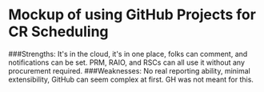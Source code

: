 # Mockup of using GitHub Projects for CR Scheduling
###Strengths: It's in the cloud, it's in one place, folks can comment, and notifications can be set. PRM, RAIO, and RSCs can all use it without any procurement required. 
###Weaknesses: No real reporting ability, minimal extensibility, GitHub can seem complex at first. GH was not meant for this. 
